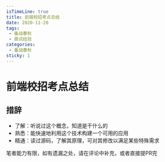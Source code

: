 ```yaml
---
isTimeLine: true
title: 前端校招考点总结
date: 2020-11-20
tags:
 - 备战春秋
 - 面试经验
categories:
 - 备战春秋
sticky: 1
---
```


# 前端校招考点总结

## 措辞
* 了解：听说过这个概念，知道是干什么的
* 熟悉：能快速地利用这个技术构建一个可用的应用
* 精通：读过源码，了解其原理，可对其修改以满足某些特殊需求

笔者能力有限，如有遗漏之处，请在评论中补充，或者直接提PR完

<redirectBtn href="/offer/campus" text="查看" />

<comment/>
<tongji/>